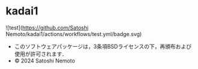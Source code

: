 # kadai1
![test](https://github.com/Satoshi Nemoto/kadai1/actions/workflows/test.yml/badge.svg)
- このソフトウェアパッケージは，3条項BSDライセンスの下，再頒布および使用が許可されます．
- © 2024 Satoshi Nemoto
